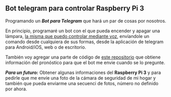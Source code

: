 Bot telegram para controlar Raspberry Pi 3
---

Programando un ***Bot para Telegram*** que hará un par de cosas por nosotros.

En principio, programaré un bot con el que pueda encender y apagar una lámpara, [la misma que puedo controlar mediante voz](https://github.com/ejmalfatti/VoiceControl-RaspberryPi), envíandole un comando desde cualquiera de sus formas, desde la aplicación de telegram para Android/iOS, web o de escritorio.

También voy agregar una parte de código de [este repositorio](https://github.com/ejmalfatti/clima-python) que obtiene información del pronóstico para que el bot me envie cuando se lo pregunte.

***Para un futuro:*** Obtener algunas informaciones del **Raspberry Pi 3** y para pedirle que me envíe una foto de la cámara de seguridad de mi hogar y también que pueda enviarme una secuenci de fotos, número no definido por ahora.